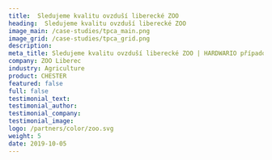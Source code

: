 ```yaml
---
title:  Sledujeme kvalitu ovzduší liberecké ZOO
heading:  Sledujeme kvalitu ovzduší liberecké ZOO
image_main: /case-studies/tpca_main.png
image_grid: /case-studies/tpca_grid.png
description:
meta_title: Sledujeme kvalitu ovzduší liberecké ZOO | HARDWARIO případová studie
company: ZOO Liberec
industry: Agriculture
product: CHESTER
featured: false
full: false
testimonial_text: 
testimonial_author: 
testimonial_company: 
testimonial_image: 
logo: /partners/color/zoo.svg
weight: 5
date: 2019-10-05
---
```

